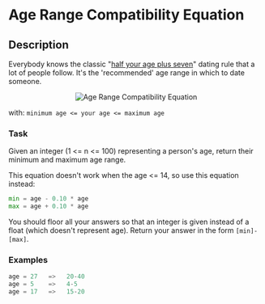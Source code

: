 # Age Range Compatibility Equation

## Description

Everybody knows the classic "[half your age plus seven](https://en.wikipedia.org/wiki/Age_disparity_in_sexual_relationships#The_.22half-your-age-plus-seven.22_rule)" dating rule that a lot of people follow. It's the 'recommended' age range in which to date someone.

<p align="center">
<img alt="Age Range Compatibility Equation" src="http://weknowmemes.com/wp-content/uploads/2014/08/age-range-compatibility-equation.jpg">
</p>

with: `minimum age <= your age <= maximum age`

### Task

Given an integer (1 <= n <= 100) representing a person's age, return their minimum and maximum age range.

This equation doesn't work when the age <= 14, so use this equation instead:

```python
min = age - 0.10 * age
max = age + 0.10 * age
```

You should floor all your answers so that an integer is given instead of a float (which doesn't represent age). Return your answer in the form `[min]-[max]`.

### Examples

```python
age = 27   =>   20-40
age = 5    =>   4-5
age = 17   =>   15-20
```